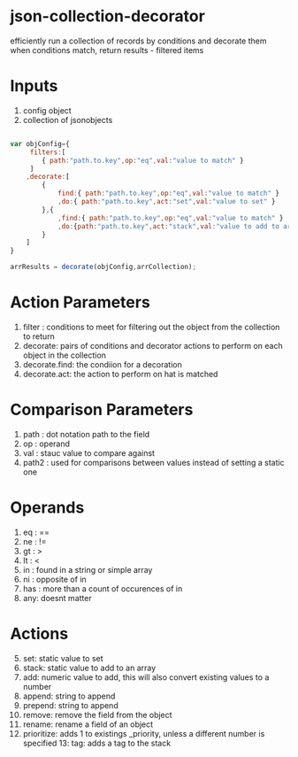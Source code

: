 # json-collection-decorator
efficiently run a collection of records by conditions and decorate them when conditions match, return results - filtered items

# Inputs
1. config object
2. collection of jsonobjects

```javascript

var objConfig={
	 filters:[
	 	{ path:"path.to.key",op:"eq",val:"value to match" }
	 ]
	,decorate:[
		{
			find:{ path:"path.to.key",op:"eq",val:"value to match" }
			,do:{ path:"path.to.key",act:"set",val:"value to set" }
		},{
			,find:{ path:"path.to.key",op:"eq",val:"value to match" }
			,do:{path:"path.to.key",act:"stack",val:"value to add to array" }
		}
	]
}

arrResults = decorate(objConfig,arrCollection);
```

# Action Parameters

1. filter : conditions to meet for filtering out the object from the collection to return
2. decorate: pairs of conditions and decorator actions to perform on each object in the collection
3. decorate.find: the condiion for a decoration
4. decorate.act: the action to perform on hat is matched

# Comparison Parameters

1. path : dot notation path to the field
2. op : operand
3. val : stauc value to compare against
4. path2 : used for comparisons between values instead of setting a static one


# Operands

1. eq : ==
2. ne : !=
3. gt : >
4. lt : <
5. in : found in a string or simple array
6. ni : opposite of in
7. has : more than a count of occurences of in
8. any: doesnt matter

# Actions

5. set: static value to set
6. stack: static value to add to an array
7. add: numeric value to add, this will also convert existing values to a number
8. append: string to append
9. prepend: string to append
10. remove: remove the field from the object
10. rename: rename a field of an object
12. prioritize: adds 1 to existings _priority, unless a different number is specified
13: tag: adds a tag to the stack